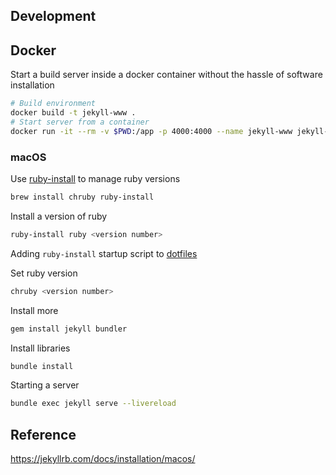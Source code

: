 ## Development

## Docker

Start a build server inside a docker container without the hassle of software installation

```bash
# Build environment
docker build -t jekyll-www .
# Start server from a container
docker run -it --rm -v $PWD:/app -p 4000:4000 --name jekyll-www jekyll-www
```

### macOS

Use [ruby-install](https://github.com/postmodern/ruby-install) to manage ruby versions

```bash
brew install chruby ruby-install
```

Install a version of ruby

```bash
ruby-install ruby <version number>
```

Adding `ruby-install` startup script to [dotfiles](https://github.com/giahuy2201/dotfiles/blob/41f3cde2014f4bc517991f4c7a5bddf520852c70/common/.config/common/darwin.sh#L23)

Set ruby version

```bash
chruby <version number>
```

Install more

```bash
gem install jekyll bundler 
```

Install libraries

```bash
bundle install
```

Starting a server

```bash
bundle exec jekyll serve --livereload
```

## Reference

https://jekyllrb.com/docs/installation/macos/